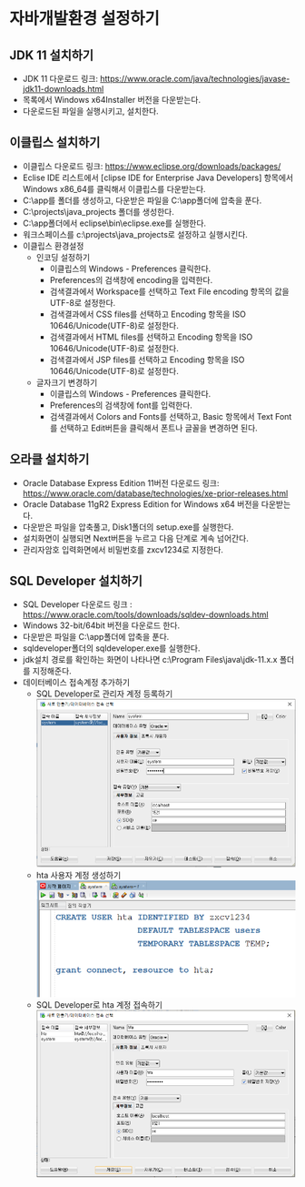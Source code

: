 # 자바개발환경 설정하기

## JDK 11 설치하기
- JDK 11 다운로드 링크: <https://www.oracle.com/java/technologies/javase-jdk11-downloads.html>
- 목록에서 Windows x64Installer 버전을 다운받는다.
- 다운로드된 파일을 실행시키고, 설치한다.

## 이클립스 설치하기
- 이클립스 다운로드 링크: <https://www.eclipse.org/downloads/packages/>
- Eclise IDE 리스트에서 [clipse IDE for Enterprise Java Developers] 항목에서 Windows x86_64를 클릭해서 이클립스를 다운받는다.
- C:\app를 폴더를 생성하고, 다운받은 파일을 C:\app폴더에 압축을 푼다.
- C:\projects\java_projects 폴더를 생성한다.
- C:\app폴더에서 eclipse\bin\eclipse.exe를 실행한다.
- 워크스페이스를 c:\projects\java_projects로 설정하고 실행시킨다.
- 이클립스 환경설정
  + 인코딩 설정하기
    * 이클립스의 Windows - Preferences 클릭한다.
    * Preferences의 검색창에 encoding을 입력한다.
    * 검색결과에서 Workspace를 선택하고 Text File encoding 항목의 값을 UTF-8로 설정한다.
    * 검색결과에서 CSS files를 선택하고 Encoding 항목을 ISO 10646/Unicode(UTF-8)로 설정한다.
    * 검색결과에서 HTML files를 선택하고 Encoding 항목을 ISO 10646/Unicode(UTF-8)로 설정한다.
    * 검색결과에서 JSP files를 선택하고 Encoding 항목을 ISO 10646/Unicode(UTF-8)로 설정한다.
  + 글자크기 변경하기
    * 이클립스의 Windows - Preferences 클릭한다.
    * Preferences의 검색창에 font를 입력한다.
    * 검색결과에서 Colors and Fonts를 선택하고, Basic 항목에서 Text Font를 선택하고 Edit버튼을 클릭해서 폰트나 글꼴을 변경하면 된다.
    
## 오라클 설치하기
- Oracle Database Express Edition 11버전 다운로드 링크: <https://www.oracle.com/database/technologies/xe-prior-releases.html>
- Oracle Database 11gR2 Express Edition for Windows x64 버전을 다운받는다.
- 다운받은 파일을 압축풀고, Disk1폴더의 setup.exe를 실행한다.
- 설치화면이 실행되면 Next버튼을 누르고 다음 단계로 계속 넘어간다. 
- 관리자암호 입력화면에서 비밀번호를 zxcv1234로 지정한다.

## SQL Developer 설치하기
- SQL Developer 다운로드 링크 : <https://www.oracle.com/tools/downloads/sqldev-downloads.html>
- Windows 32-bit/64bit 버전을 다운로드 한다.
- 다운받은 파일을 C:\app폴더에 압축을 푼다.
- sqldeveloper폴더의 sqldeveloper.exe를 실행한다.
- jdk설치 경로를 확인하는 화면이 나타나면 c:\Program Files\java\jdk-11.x.x 폴더를 지정해준다.
- 데이터베이스 접속계정 추가하기
  + SQL Developer로 관리자 계정 등록하기
  ![alt sqldeveloper 설정](/images/db/sqldeveloper1.PNG)
  + hta 사용자 계정 생성하기
  ![alt sqldeveloper 설정](/images/db/sqldeveloper2.PNG)
  + SQL Developer로 hta 계정 접속하기
  ![alt sqldeveloper 설정](/images/db/sqldeveloper3.PNG)
  

